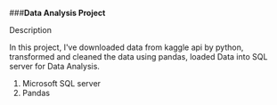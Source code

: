 ###**Data Analysis Project**

Description

In this project, I've downloaded data from kaggle api by python, transformed and cleaned the data using pandas, loaded Data into SQL server for Data Analysis.

1. Microsoft SQL server
2. Pandas

